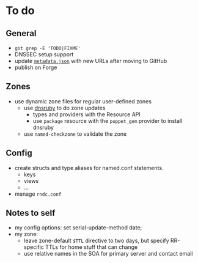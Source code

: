 <!-- SPDX-License-Identifier: GPL-3.0-or-later -->

# To do

## General

- `git grep -E 'TODO|FIXME'`
- DNSSEC setup support
- update [`metadata.json`](metadata.json) with new URLs after moving to GitHub
- publish on Forge

## Zones

- use dynamic zone files for regular user-defined zones
  - use [dnsruby](https://rubygems.org/gems/dnsruby) to do zone updates
    - types and providers with the Resource API
    - use `package` resource with the `puppet_gem` provider to install dnsruby
  - use `named-checkzone` to validate the zone

## Config

- create structs and type aliases for named.conf statements.
  - keys
  - views
  - ...
- manage `rndc.conf`

## Notes to self

- my config options: set serial-update-method date;
- my zone:
  - leave zone-default `$TTL` directive to two days, but specify RR-specific TTLs for home
    stuff that can change
  - use relative names in the SOA for primary server and contact email
